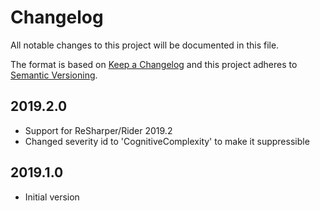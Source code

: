 # Changelog
All notable changes to this project will be documented in this file.

The format is based on [Keep a Changelog](http://keepachangelog.com/en/1.0.0/)
and this project adheres to [Semantic Versioning](http://semver.org/spec/v2.0.0.html).

## 2019.2.0
- Support for ReSharper/Rider 2019.2
- Changed severity id to 'CognitiveComplexity' to make it suppressible

## 2019.1.0
- Initial version